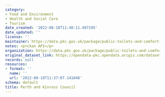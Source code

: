 ```yaml
---
category:
- Food and Environment
- Health and Social Care
- Tourism
date_created: '2022-08-18T11:40:11.497195'
date_updated: ''
license: ''
maintainer: https://data.pkc.gov.uk/package/public-toilets-and-comfort-schemes
notes: <p>ckan API</p>
organization: https://data.pkc.gov.uk/package/public-toilets-and-comfort-schemes
original_dataset_link: https://opendata-pkc.opendata.arcgis.com/datasets/a69747ca12f34f20840875ef15d1f4f4_0.zip?outSR=%7B%22latestWkid%22%3A27700%2C%22wkid%22%3A27700%7D
records: null
resources:
- format: ''
  name: ''
  url: '2022-08-18T11:37:07.141048'
schema: default
title: Perth and Kinross Council
---
```

